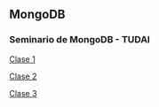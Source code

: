 ## MongoDB

### Seminario de MongoDB - TUDAI

[Clase 1](https://github.com/ManuelGosende/MongoDB/blob/main/Clase1_actividad.md)

[Clase 2](https://github.com/ManuelGosende/MongoDB/blob/main/Clase2_actividad.md)

[Clase 3](http://www.limni.net)
